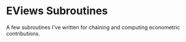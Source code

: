 # EViews Subroutines
A few subroutines I've written for chaining and computing econometric contributions.
